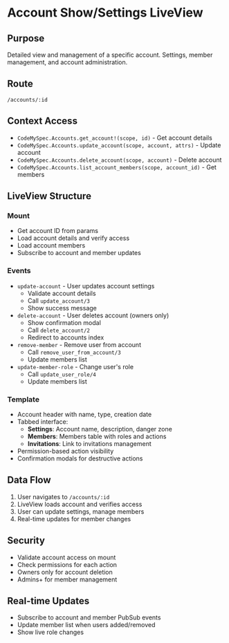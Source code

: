 # Account Show/Settings LiveView

## Purpose
Detailed view and management of a specific account. Settings, member management, and account administration.

## Route
`/accounts/:id`

## Context Access
- `CodeMySpec.Accounts.get_account!(scope, id)` - Get account details
- `CodeMySpec.Accounts.update_account(scope, account, attrs)` - Update account
- `CodeMySpec.Accounts.delete_account(scope, account)` - Delete account
- `CodeMySpec.Accounts.list_account_members(scope, account_id)` - Get members

## LiveView Structure

### Mount
- Get account ID from params
- Load account details and verify access
- Load account members
- Subscribe to account and member updates

### Events
- `update-account` - User updates account settings
  - Validate account details
  - Call `update_account/3`
  - Show success message
- `delete-account` - User deletes account (owners only)
  - Show confirmation modal
  - Call `delete_account/2`
  - Redirect to accounts index
- `remove-member` - Remove user from account
  - Call `remove_user_from_account/3`
  - Update members list
- `update-member-role` - Change user's role
  - Call `update_user_role/4`
  - Update members list

### Template
- Account header with name, type, creation date
- Tabbed interface:
  - **Settings**: Account name, description, danger zone
  - **Members**: Members table with roles and actions
  - **Invitations**: Link to invitations management
- Permission-based action visibility
- Confirmation modals for destructive actions

## Data Flow
1. User navigates to `/accounts/:id`
2. LiveView loads account and verifies access
3. User can update settings, manage members
4. Real-time updates for member changes

## Security
- Validate account access on mount
- Check permissions for each action
- Owners only for account deletion
- Admins+ for member management

## Real-time Updates
- Subscribe to account and member PubSub events
- Update member list when users added/removed
- Show live role changes